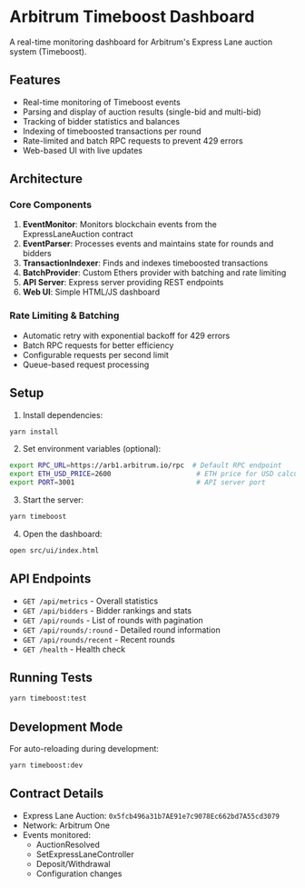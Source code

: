 # Arbitrum Timeboost Dashboard

A real-time monitoring dashboard for Arbitrum's Express Lane auction system (Timeboost).

## Features

- Real-time monitoring of Timeboost events
- Parsing and display of auction results (single-bid and multi-bid)
- Tracking of bidder statistics and balances
- Indexing of timeboosted transactions per round
- Rate-limited and batch RPC requests to prevent 429 errors
- Web-based UI with live updates

## Architecture

### Core Components

1. **EventMonitor**: Monitors blockchain events from the ExpressLaneAuction contract
2. **EventParser**: Processes events and maintains state for rounds and bidders
3. **TransactionIndexer**: Finds and indexes timeboosted transactions
4. **BatchProvider**: Custom Ethers provider with batching and rate limiting
5. **API Server**: Express server providing REST endpoints
6. **Web UI**: Simple HTML/JS dashboard

### Rate Limiting & Batching

- Automatic retry with exponential backoff for 429 errors
- Batch RPC requests for better efficiency
- Configurable requests per second limit
- Queue-based request processing

## Setup

1. Install dependencies:
```bash
yarn install
```

2. Set environment variables (optional):
```bash
export RPC_URL=https://arb1.arbitrum.io/rpc  # Default RPC endpoint
export ETH_USD_PRICE=2600                     # ETH price for USD calculations
export PORT=3001                              # API server port
```

3. Start the server:
```bash
yarn timeboost
```

4. Open the dashboard:
```bash
open src/ui/index.html
```

## API Endpoints

- `GET /api/metrics` - Overall statistics
- `GET /api/bidders` - Bidder rankings and stats
- `GET /api/rounds` - List of rounds with pagination
- `GET /api/rounds/:round` - Detailed round information
- `GET /api/rounds/recent` - Recent rounds
- `GET /health` - Health check

## Running Tests

```bash
yarn timeboost:test
```

## Development Mode

For auto-reloading during development:
```bash
yarn timeboost:dev
```

## Contract Details

- Express Lane Auction: `0x5fcb496a31b7AE91e7c9078Ec662bd7A55cd3079`
- Network: Arbitrum One
- Events monitored:
  - AuctionResolved
  - SetExpressLaneController
  - Deposit/Withdrawal
  - Configuration changes